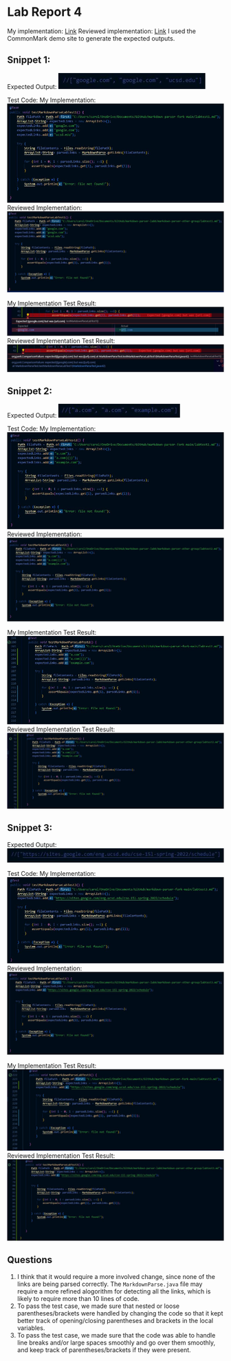 # Lab Report 4

My implementation: [Link](https://github.com/Tactikal/markdown-parser-fork-main)
Reviewed implementation: [Link](https://github.com/TheJoeship/markdown-parser-other-group)
I used the CommonMark demo site to generate the expected outputs.

## Snippet 1:
Expected Output: 
![image][1]

Test Code:
My Implementation:
![image][2]
Reviewed Implementation:
![image][7]

My Implementation Test Result:
![image][10]
Reviewed Implementation Test Result:
![image][11]

## Snippet 2:
Expected Output: 
![image][3]

Test Code:
My Implementation:
![image][4]
Reviewed Implementation:
![image][8]

My Implementation Test Result:
![image][12]
Reviewed Implementation Test Result:
![image][13]

## Snippet 3:
Expected Output: 
![image][5]

Test Code:
My Implementation:
![image][6]
Reviewed Implementation:
![image][9]

My Implementation Test Result:
![image][14]
Reviewed Implementation Test Result:
![image][15]

## Questions
1. I think that it would require a more involved change, since none of the links are being parsed correctly. The `MarkdownParse.java` file may require a more refined alogorithm for detecting all the links, which is likely to require more than 10 lines of code.
2. To pass the test case, we made sure that nested or loose parentheses/brackets were handled by changing the code so that it kept better track of opening/closing parentheses and brackets in the local variables.
3. To pass the test case, we made sure that the code was able to handle line breaks and/or large spaces smoothly and go over them smoothly, and keep track of parentheses/brackets if they were present. 


[1]:cqcq.JPG 
[2]:zzncn.JPG
[3]:nypo.JPG
[4]:mcmn.JPG
[5]:cqp.JPG
[6]:mlli.JPG
[7]:ccmpmcp.JPG
[8]:bbacl.JPG
[9]:cowo.JPG
[10]:bmmm.JPG
[11]:lkbl.JPG
[12]:ioxoi.JPG
[13]:cacvv.JPG
[14]:pvplk.JPG
[15]:yokml.JPG